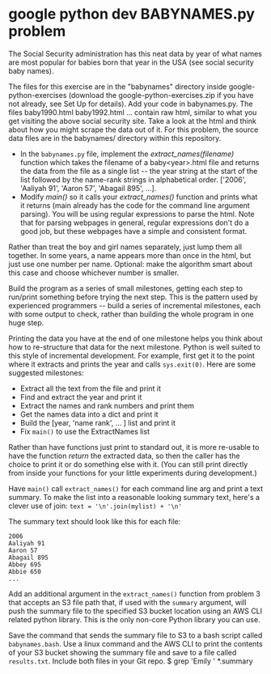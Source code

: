 # google python dev BABYNAMES.py problem  
The Social Security administration has this neat data by year of what names are most popular for babies born that year in the USA (see social security baby names).

The files for this exercise are in the "babynames" directory inside google-python-exercises (download the google-python-exercises.zip if you have not already, see Set Up for details). Add your code in babynames.py. The files baby1990.html baby1992.html ... contain raw html, similar to what you get visiting the above social security site. Take a look at the html and think about how you might scrape the data out of it.
For this problem, the source data files are in the babynames/ directory within this repository.

* In the `babynames.py` file, implement the *extract_names(filename)* function which takes the filename of a baby\<year\>.html file and returns the data from the file as a single list -- the year string at the start of the list followed by the name-rank strings in alphabetical order. ['2006', 'Aaliyah 91', 'Aaron 57', 'Abagail 895', ...]. 
* Modify *main()* so it calls your *extract_names()* function and prints what it returns (main already has the code for the command line argument parsing). You will be using regular expressions to parse the html. Note that for parsing webpages in general, regular expressions don't do a good job, but these webpages have a simple and consistent format.

Rather than treat the boy and girl names separately, just lump them all together. In some years, a name appears more than once in the html, but just use one number per name. Optional: make the algorithm smart about this case and choose whichever number is smaller.

Build the program as a series of small milestones, getting each step to run/print something before trying the next step. This is the pattern used by experienced programmers -- build a series of incremental milestones, each with some output to check, rather than building the whole program in one huge step.

Printing the data you have at the end of one milestone helps you think about how to re-structure that data for the next milestone. Python is well suited to this style of incremental development. For example, first get it to the point where it extracts and prints the year and calls `sys.exit(0)`. Here are some suggested milestones:

* Extract all the text from the file and print it
* Find and extract the year and print it
* Extract the names and rank numbers and print them
* Get the names data into a dict and print it
* Build the [year, 'name rank', ... ] list and print it
* Fix `main()` to use the ExtractNames list

Rather than have functions just print to standard out, it is more re-usable to have the function *return* the extracted data, so then the caller has the choice to print it or do something else with it. (You can still print directly from inside your functions for your little experiments during development.)

Have `main()` call `extract_names()` for each command line arg and print a text summary. To make the list into a reasonable looking summary text, here's a clever use of join: `text = '\n'.join(mylist) + '\n'`

The summary text should look like this for each file:

```
2006
Aaliyah 91
Aaron 57
Abagail 895
Abbey 695
Abbie 650
...
```


Add an additional argument in the `extract_names()` function from problem 3 that accepts an S3 file path that, if used with the `summary` argument, will push the summary file to the specified S3 bucket location using an AWS CLI related python library. This is the only non-core Python library you can use.

Save the command that sends the summary file to S3 to a bash script called `babynames.bash`. Use a linux command and the AWS CLI to print the contents of your S3 bucket showing the summary file and save to a file called `results.txt`. Include both files in your Git repo.
$ grep 'Emily ' *.summary





